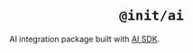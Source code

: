 <div align="center">
  <h1 align="center"><code>@init/ai</code></h1>
</div>

AI integration package built with [AI SDK](https://ai-sdk.dev/).
